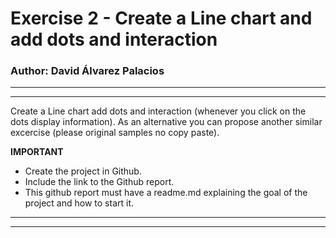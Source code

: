 # Exercise 2 - Create a Line chart and add dots and interaction 
### Author: David Álvarez Palacios
---
---

Create a Line chart add dots and interaction (whenever you click on the dots display information).
As an alternative you can propose another similar excercise (please original samples no copy paste).

**IMPORTANT**
* Create the project in Github.
* Include the link to the Github report.
* This github report must have a readme.md explaining the goal of the project and how to start it.

---
---